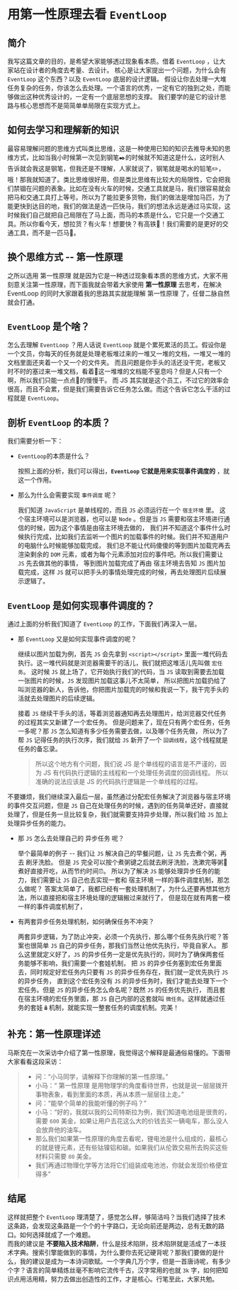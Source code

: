 # 用第一性原理去看 `EventLoop`

## 简介

我写这篇文章的目的，是希望大家能够透过现象看本质。借着 `EventLoop` ，让大家站在设计者的角度去考量、去设计。
核心是让大家提出一个问题，为什么会有 `EventLoop` 这个东西？以及 `EventLoop` 底层的设计逻辑。
假设让你去处理一大堆任务复杂的任务，你该怎么去处理。一个语言的优秀，一定有它的独到之处，而能够做出这种优秀设计的，一定有一个底层思想的支撑。
我们要学的是它的设计思路与核心思想而不是简简单单局限在实现方式上。

## 如何去学习和理解新的知识

最容易理解问题的思维方式叫类比思维，这是一种使用已知的知识去推导未知的思维方式，比如当我小时候第一次见到钢笔✒️的时候就不知道这是什么，这时别人告诉就会我这是钢笔，但我还是不理解，人家就说了，钢笔就是喝水的铅笔✏️，哦！那我就知道了。类比思维很好用，但是类比思维有比较大的局限性，它会把我们禁锢在问题的表象。比如在没有火车的时候，交通工具就是马，我们很容易就会把马和交通工具打上等号。所以为了能拉更多货物，我们的做法是增加马匹，为了能更快到达目的地，我们的做法是选一匹快马，我们的想法永远是通过马实现，这时候我们自己就把自己局限在了马上面，而马的本质是什么，它只是一个交通工具。所以你看今天，想拉货？有火车！想要快？有高铁🚄！我们需要的是更好的交通工具，而不是一匹马🐎。 

## 换个思维方式 -- 第一性原理

之所以选用 第一性原理 就是因为它是一种透过现象看本质的思维方式，大家不用刻意关注第一性原理，而下面我就会带着大家使用 **第一性原理** 去思考，在解决 EventLoop 的同时大家跟着我的思路其实就能理解 第一性原理 了，任督二脉自然就会打通。

## `EventLoop` 是个啥？

怎么去理解 `EventLoop` ？用人话说 `EventLoop` 就是个累死累活的员工。假设你是一个文员，你每天的任务就是处理老板堆过来的一堆又一堆的文档，一堆又一堆的文档里面还夹着一个又一个的文件夹。
而且问题是你手头的活还没干完，老板又时不时的塞过来一堆文档，看着👀这一堆堆的文档能不窒息吗？但是人只有一个啊，所以我们只能一点点🤏的慢慢干。
而 JS 其实就是这个员工，不过它的效率会很高，而且不会累，但是我们需要告诉它任务怎么做。而这个告诉它怎么干活的过程就是 `EventLoop`。

## 剖析 `EventLoop` 的本质？

我们需要分析一下：

- `EventLoop`的本质是什么？  

    按照上面的分析，我们可以得出，**`EventLoop` 它就是用来实现事件调度的** ，就这一个作用。  

- 那么为什么会需要实现 `事件调度` 呢？  

    我们知道 `JavaScript` 是单线程的，而且 `JS` 必须运行在一个 `宿主环境` 里。
    这个宿主环境可以是浏览器，也可以是 `Node` 。但是当 `JS` 需要和宿主环境进行通信的时候，因为这个事情是由宿主环境去做的，
    我们并不知道这个事件什么时候执行完成，比如我们去监听一个图片的加载事件的时候。我们并不知道用户的电脑什么时候能够加载完成，
    我们总不能让代码傻傻的等到图片加载完再去渲染剩余的 `DOM` 元素，或者为每个元素添加对应的事件吧。所以我们需要让 `JS` 先去做其他的事情，
    等到图片加载完成了再由 宿主环境去告知 `JS` 图片加载完成，这样 `JS` 就可以把手头的事情处理完成的时候，再去处理图片后续展示逻辑了。

## `EventLoop` 是如何实现事件调度的？

通过上面的分析我们知道了 `EventLoop` 的工作，下面我们再深入一层。

- 那 `EventLoop` 又是如何实现事件调度的呢？

    继续以图片加载为例，首先 `JS` 会先拿到 `<script></script>` 里面一堆代码去执行。这一堆代码就是浏览器需要干的活儿，我们就把这堆活儿先叫做 `宏任务`。
    这时候 `JS` 就上场了，它开始执行我们的代码，当 `JS` 读取到需要去加载一张图片的时候，`JS` 发现图片加载这事儿不太简单，
    所以把图片加载扔给了叫浏览器的新人，告诉他，你把图片加载完的时候和我说一下，我干完手头的活就去处理图片的后续逻辑。
    
    接着 `JS` 继续干手头的活，等着浏览器通知再去处理图片，给浏览器交代任务的过程其实又新建了一个宏任务。
    但是问题来了，现在只有两个宏任务，任务一多呢？那 `JS` 怎么知道有多少任务需要去做，以及哪个任务先做，
    所以为了帮 `JS` 记得任务的执行次序，我们就给 `JS` 新开了一个 `回调线程`，这个线程就是任务的备忘录。 

    > 所以这个地方有个问题，我们说 JS 是个单线程的语言是不严谨的，因为 JS 有代码执行逻辑的主线程和一个处理任务调度的回调线程。
    > 所以准确的说法应该是 JS 的代码执行逻辑是一个单线程的过程。  

不要嫌烦，我们继续深入最后一层，虽然通过分配宏任务解决了浏览器与宿主环境的事件交互问题，但是 `JS` 自己在处理任务的时候，遇到的任务简单还好，直接就处理了，但是任务一旦比较复杂，我们就需要支持异步处理，所以我们给 `JS` 加上处理异步任务的能力。

- 那 `JS` 怎么去处理自己的 异步任务 呢？  

    举个最简单的例子 -- 我们让 `JS` 解决自己的早餐问题，让 `JS` 先去煮个粥，再去 刷牙洗脸。
    但是 `JS` 完全可以按个煮粥键之后就去刷牙洗脸，洗漱完等粥🥣煮好直接开吃，从而节约时间⏰。
    所以为了解决 `JS` 能够处理异步任务的能力，我们需要让 `JS` 自己也去实现一套和 宿主环境 一样的事件调度机制，那怎么做呢？
    答案太简单了，我都已经有一套处理机制了，为什么还要再想其他方法，所以直接把和宿主环境处理的逻辑搬过来就行了，
    但是现在就有两套一模一样的事件调度机制了，
        
- 有两套异步任务处理机制，如何确保任务不冲突？

    两套异步逻辑，为了防止冲突，必须一个先执行，那么哪个任务先执行呢？答案也很简单 `JS` 自己的异步任务，那我们当然让他优先执行，毕竟自家人。
    那么这里就定义好了，`JS` 的异步任务一定是优先执行的，同时为了确保两套任务能够不影响，我们需要一个套娃机制，
    把 `JS` 的异步任务塞到宏任务里面去，同时规定好宏任务内只要有 `JS` 的异步任务存在，我们就一定优先执行 `JS` 的异步任务，
    直到这个宏任务没有 `JS` 的异步任务时，我们才能去处理下一个宏任务。但是 `JS` 的异步任务怎么命名呢？既然 `JS` 的任务优先执行，
    而且套在宿主环境的宏任务里面，那 `JS` 自己内部的这套就叫 `微任务`。这样就通过任务的套娃🪆机制，就能实现一整套任务的调度机制。完美！

## 补充：第一性原理详述

马斯克在一次采访中介绍了第一性原理，我觉得这个解释是最通俗易懂的。下面带大家看看这段采访：

> - 问：“小马同学，请解释下你理解的第一性原理。”
> - 小马：“ 第一性原理 是用物理学的角度看待世界，也就是说一层层拨开事物表象，看到里面的本质，再从本质一层层往上走。”
> - 问：“能举个简单的我能听懂的例子吗？”
> - 小马：“好的，我就以我的公司特斯拉为例，我们知道电池组是很贵的，需要 `600` 美金，如果让用户去花这么大的价钱去买一辆电车，那么没人会放弃他的油车。
> - 那么我们如果第一性原理的角度去看呢，锂电池是什么组成的，最核心的就是锂元素，还有些钴镍铝和碳。如果我们从伦敦交易所去购买这些材料只需要 `80` 美金。
> - 我们再通过物理化学等方法将它们组装成电池池，你就会发现价格便宜得多”

## 结尾

这样就把整个 `EventLoop` 理清楚了，感觉怎么样，够简洁吗？当我们选择了技术这条路，会发现这条路是一个个的十字路口，无论向前还是两边，总有无数的路口。如何选择就成了一个难题。  
而我的建议是 **不要陷入技术陷阱**，什么是技术陷阱，技术陷阱就是活成了一本技术字典。搜索引擎能做到的事情，为什么要你去死记硬背呢？那我们要做的是什么，我的建议是成为一本诗词歌赋。一个字典几万个字，但是一首唐诗呢，有多少个字？语言的简单精炼丝毫不影响它流传千古，汉字常用的也就 `3k` 字，如何把知识点用活用精，努力去做出创造性的工作，才是核心。行笔至此，大家共勉。
